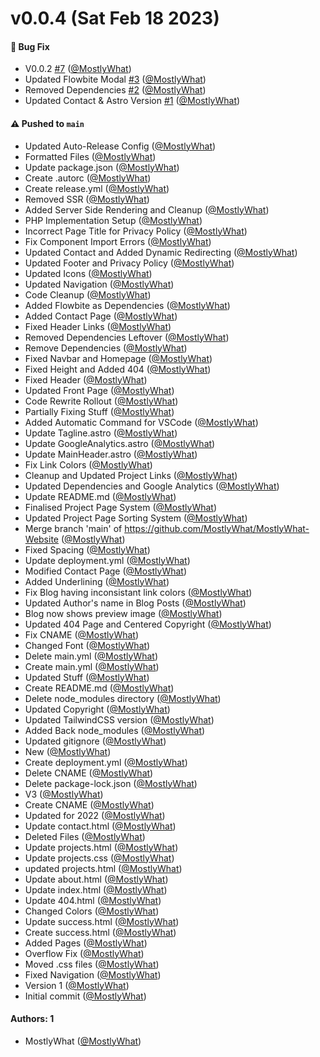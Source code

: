 # v0.0.4 (Sat Feb 18 2023)

#### 🐛 Bug Fix

- V0.0.2 [#7](https://github.com/MostlyWhat/website/pull/7) ([@MostlyWhat](https://github.com/MostlyWhat))
- Updated Flowbite Modal [#3](https://github.com/MostlyWhat/website/pull/3) ([@MostlyWhat](https://github.com/MostlyWhat))
- Removed Dependencies [#2](https://github.com/MostlyWhat/website/pull/2) ([@MostlyWhat](https://github.com/MostlyWhat))
- Updated Contact & Astro Version [#1](https://github.com/MostlyWhat/website/pull/1) ([@MostlyWhat](https://github.com/MostlyWhat))

#### ⚠️ Pushed to `main`

- Updated Auto-Release Config ([@MostlyWhat](https://github.com/MostlyWhat))
- Formatted Files ([@MostlyWhat](https://github.com/MostlyWhat))
- Update package.json ([@MostlyWhat](https://github.com/MostlyWhat))
- Create .autorc ([@MostlyWhat](https://github.com/MostlyWhat))
- Create release.yml ([@MostlyWhat](https://github.com/MostlyWhat))
- Removed SSR ([@MostlyWhat](https://github.com/MostlyWhat))
- Added Server Side Rendering and Cleanup ([@MostlyWhat](https://github.com/MostlyWhat))
- PHP Implementation Setup ([@MostlyWhat](https://github.com/MostlyWhat))
- Incorrect Page Title for Privacy Policy ([@MostlyWhat](https://github.com/MostlyWhat))
- Fix Component Import Errors ([@MostlyWhat](https://github.com/MostlyWhat))
- Updated Contact and Added Dynamic Redirecting ([@MostlyWhat](https://github.com/MostlyWhat))
- Updated Footer and Privacy Policy ([@MostlyWhat](https://github.com/MostlyWhat))
- Updated Icons ([@MostlyWhat](https://github.com/MostlyWhat))
- Updated Navigation ([@MostlyWhat](https://github.com/MostlyWhat))
- Code Cleanup ([@MostlyWhat](https://github.com/MostlyWhat))
- Added Flowbite as Dependencies ([@MostlyWhat](https://github.com/MostlyWhat))
- Added Contact Page ([@MostlyWhat](https://github.com/MostlyWhat))
- Fixed Header Links ([@MostlyWhat](https://github.com/MostlyWhat))
- Removed Dependencies Leftover ([@MostlyWhat](https://github.com/MostlyWhat))
- Remove Dependencies ([@MostlyWhat](https://github.com/MostlyWhat))
- Fixed Navbar and Homepage ([@MostlyWhat](https://github.com/MostlyWhat))
- Fixed Height and Added 404 ([@MostlyWhat](https://github.com/MostlyWhat))
- Fixed Header ([@MostlyWhat](https://github.com/MostlyWhat))
- Updated Front Page ([@MostlyWhat](https://github.com/MostlyWhat))
- Code Rewrite Rollout ([@MostlyWhat](https://github.com/MostlyWhat))
- Partially Fixing Stuff ([@MostlyWhat](https://github.com/MostlyWhat))
- Added Automatic Command for VSCode ([@MostlyWhat](https://github.com/MostlyWhat))
- Update Tagline.astro ([@MostlyWhat](https://github.com/MostlyWhat))
- Update GoogleAnalytics.astro ([@MostlyWhat](https://github.com/MostlyWhat))
- Update MainHeader.astro ([@MostlyWhat](https://github.com/MostlyWhat))
- Fix Link Colors ([@MostlyWhat](https://github.com/MostlyWhat))
- Cleanup and Updated Project Links ([@MostlyWhat](https://github.com/MostlyWhat))
- Updated Dependencies and Google Analytics ([@MostlyWhat](https://github.com/MostlyWhat))
- Update README.md ([@MostlyWhat](https://github.com/MostlyWhat))
- Finalised Project Page System ([@MostlyWhat](https://github.com/MostlyWhat))
- Updated Project Page Sorting System ([@MostlyWhat](https://github.com/MostlyWhat))
- Merge branch 'main' of https://github.com/MostlyWhat/MostlyWhat-Website ([@MostlyWhat](https://github.com/MostlyWhat))
- Fixed Spacing ([@MostlyWhat](https://github.com/MostlyWhat))
- Update deployment.yml ([@MostlyWhat](https://github.com/MostlyWhat))
- Modified Contact Page ([@MostlyWhat](https://github.com/MostlyWhat))
- Added Underlining ([@MostlyWhat](https://github.com/MostlyWhat))
- Fix Blog having inconsistant link colors ([@MostlyWhat](https://github.com/MostlyWhat))
- Updated Author's name in Blog Posts ([@MostlyWhat](https://github.com/MostlyWhat))
- Blog now shows preview image ([@MostlyWhat](https://github.com/MostlyWhat))
- Updated 404 Page and Centered Copyright ([@MostlyWhat](https://github.com/MostlyWhat))
- Fix CNAME ([@MostlyWhat](https://github.com/MostlyWhat))
- Changed Font ([@MostlyWhat](https://github.com/MostlyWhat))
- Delete main.yml ([@MostlyWhat](https://github.com/MostlyWhat))
- Create main.yml ([@MostlyWhat](https://github.com/MostlyWhat))
- Updated Stuff ([@MostlyWhat](https://github.com/MostlyWhat))
- Create README.md ([@MostlyWhat](https://github.com/MostlyWhat))
- Delete node_modules directory ([@MostlyWhat](https://github.com/MostlyWhat))
- Updated Copyright ([@MostlyWhat](https://github.com/MostlyWhat))
- Updated TailwindCSS version ([@MostlyWhat](https://github.com/MostlyWhat))
- Added Back node_modules ([@MostlyWhat](https://github.com/MostlyWhat))
- Updated gitignore ([@MostlyWhat](https://github.com/MostlyWhat))
- New ([@MostlyWhat](https://github.com/MostlyWhat))
- Create deployment.yml ([@MostlyWhat](https://github.com/MostlyWhat))
- Delete CNAME ([@MostlyWhat](https://github.com/MostlyWhat))
- Delete package-lock.json ([@MostlyWhat](https://github.com/MostlyWhat))
- V3 ([@MostlyWhat](https://github.com/MostlyWhat))
- Create CNAME ([@MostlyWhat](https://github.com/MostlyWhat))
- Updated for 2022 ([@MostlyWhat](https://github.com/MostlyWhat))
- Update contact.html ([@MostlyWhat](https://github.com/MostlyWhat))
- Deleted Files ([@MostlyWhat](https://github.com/MostlyWhat))
- Update projects.html ([@MostlyWhat](https://github.com/MostlyWhat))
- Update projects.css ([@MostlyWhat](https://github.com/MostlyWhat))
- updated projects.html ([@MostlyWhat](https://github.com/MostlyWhat))
- Update about.html ([@MostlyWhat](https://github.com/MostlyWhat))
- Update index.html ([@MostlyWhat](https://github.com/MostlyWhat))
- Update 404.html ([@MostlyWhat](https://github.com/MostlyWhat))
- Changed Colors ([@MostlyWhat](https://github.com/MostlyWhat))
- Update success.html ([@MostlyWhat](https://github.com/MostlyWhat))
- Create success.html ([@MostlyWhat](https://github.com/MostlyWhat))
- Added Pages ([@MostlyWhat](https://github.com/MostlyWhat))
- Overflow Fix ([@MostlyWhat](https://github.com/MostlyWhat))
- Moved .css files ([@MostlyWhat](https://github.com/MostlyWhat))
- Fixed Navigation ([@MostlyWhat](https://github.com/MostlyWhat))
- Version 1 ([@MostlyWhat](https://github.com/MostlyWhat))
- Initial commit ([@MostlyWhat](https://github.com/MostlyWhat))

#### Authors: 1

- MostlyWhat ([@MostlyWhat](https://github.com/MostlyWhat))
